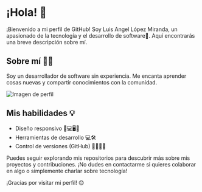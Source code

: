 # ¡Hola! 👋

¡Bienvenido a mi perfil de GitHub! Soy Luis Angel López Miranda, un apasionado de la tecnología y el desarrollo de software🚀. Aquí encontrarás una breve descripción sobre mí.

## Sobre mí 👨‍💻 

Soy un desarrollador de software sin experiencia. Me encanta aprender cosas nuevas y compartir conocimientos con la comunidad.

![Imagen de perfil](https://avatars.githubusercontent.com/u/60529166?v=4)

## Mis habilidades 💡

- Diseño responsivo 📱💻🖥️📏
- Herramientas de desarrollo 💻🛠️
- Control de versiones (GitHub) 🔄📂🐙🔗

Puedes seguir explorando mis repositorios para descubrir más sobre mis proyectos y contribuciones. ¡No dudes en contactarme si quieres colaborar en algo o simplemente charlar sobre tecnología!

¡Gracias por visitar mi perfil! 😊
